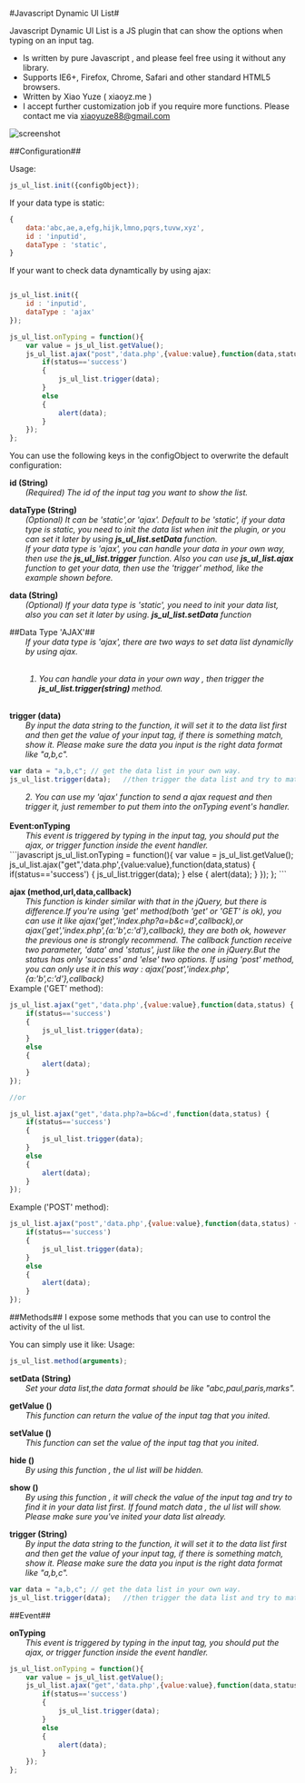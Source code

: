 #Javascript Dynamic Ul List#

Javascript Dynamic Ul List is a JS plugin that can show the options when typing on an input tag.

* Is written by pure Javascript , and please feel free using it without any library.
* Supports IE6+, Firefox, Chrome, Safari and other standard HTML5 browsers.
* Written by Xiao Yuze ( xiaoyz.me )
* I accept further customization job if you require more functions. Please contact me via xiaoyuze88@gmail.com

![screenshot](https://raw.github.com/xiaoyuze88/js_ul_list/master/preview.png)

##Configuration##

Usage: 
```javascript
js_ul_list.init({configObject});
```

If your data type is static:
```javascript
{
	data:'abc,ae,a,efg,hijk,lmno,pqrs,tuvw,xyz', 
	id : 'inputid',  							
	dataType : 'static',						 
}
```

If your want to check data dynamtically by using ajax:
```javascript

js_ul_list.init({
	id : 'inputid',
	dataType : 'ajax'
});

js_ul_list.onTyping = function(){
	var value = js_ul_list.getValue();
	js_ul_list.ajax("post",'data.php',{value:value},function(data,status) {
		if(status=='success')
		{
			js_ul_list.trigger(data);	
		}
		else
		{
			alert(data);
		}
	});
};
```

You can use the following keys in the configObject to overwrite the default configuration:

<b>id (String)</b>
<i style="display:block; margin-left:2em;">(Required) The id of the input tag you want to show the list.</i>

<b>dataType (String)</b>
<i style="display:block; margin-left:2em;">(Optional) It can be 'static',or 'ajax'. Default to be 'static', if your data type is static, you need to init the data list when init the plugin, or you can set it later by using <b>js_ul_list.setData</b> function.  </i>
<i style="display:block; margin-left:2em;">If your data type is 'ajax', you can handle your data in your own way, then use the  <b>js_ul_list.trigger</b> function. Also you can use <b>js_ul_list.ajax</b> function to get your data, then use the 'trigger' method, like the example shown before.</i>

<b>data (String)</b>
<i style="display:block; margin-left:2em;">(Optional) If your data type is 'static', you need to init your data list, also you can set it later by using. <b>js_ul_list.setData</b> function</i>

##Data Type 'AJAX'##
<i style="display:block; margin-left:2em;">If your data type is 'ajax', there are two ways to set data list dynamiclly by using ajax.
</i>
<br/>
<i style="display:block; margin-left:2em;">
1. You can handle your data in your own way , then trigger the <b>js_ul_list.trigger(string) </b>method.
</i>
<br/>
<b>trigger (data)</b>
<i style="display:block; margin-left:2em;">By input the data string to the function, it will set it to the data list first and then get the value of your input tag, if there is something match, show it. Please make sure the data you input is the right data format like "a,b,c".</i>

```javascript
var data = "a,b,c"; // get the data list in your own way.
js_ul_list.trigger(data);	//then trigger the data list and try to match the value in the input tag with data list
```

<i style="display:block; margin-left:2em;">
2. You can use my 'ajax' function to send a ajax request and then trigger it, just remember to put them into the 
onTyping event's handler.
</i>
<br/>
<b>Event:onTyping </b>
<i style="display:block; margin-left:2em;">This event is triggered by typing in the input tag, you should put the ajax, or trigger function inside the event handler.</i>
```javascript
js_ul_list.onTyping = function(){
	var value = js_ul_list.getValue();
	js_ul_list.ajax("get",'data.php',{value:value},function(data,status) {
		if(status=='success')
		{
			js_ul_list.trigger(data);	
		}
		else
		{
			alert(data);
		}
	});
};
```

<b id="ajax">ajax (method,url,data,callback)</b>
<br/>
<i style="display:block; margin-left:2em;">This function is kinder similar with that in the jQuery, but there is difference.If you're using 'get' method(both 'get' or 'GET' is ok), you can use it like ajax('get','index.php?a=b&c=d',callback),or ajax('get','index.php',{a:'b',c:'d'},callback), they are both ok, however the previous one is strongly recommend. The callback function receive two parameter, 'data' and 'status', just like the one in jQuery.But the status has only 'success' and 'else' two options. If using 'post' method, you can only use it in this way : ajax('post','index.php',{a:'b',c:'d'},callback)</i>
Example ('GET' method):
```javascript
js_ul_list.ajax("get",'data.php',{value:value},function(data,status) { // recommend
	if(status=='success')
	{
		js_ul_list.trigger(data);	
	}
	else
	{
		alert(data);
	}
});

//or

js_ul_list.ajax("get",'data.php?a=b&c=d',function(data,status) {
	if(status=='success')
	{
		js_ul_list.trigger(data);	
	}
	else
	{
		alert(data);
	}
});

```

Example ('POST' method):
```javascript
js_ul_list.ajax("post",'data.php',{value:value},function(data,status) {
	if(status=='success')
	{
		js_ul_list.trigger(data);	
	}
	else
	{
		alert(data);
	}
});
```


##Methods##
I expose some methods that you can use to control the activity of the ul list.

You can simply use it like:
Usage: 
```javascript
js_ul_list.method(arguments);
```

<b id="setData">setData (String)</b>
<i style="display:block; margin-left:2em;">Set your data list,the data format should be like "abc,paul,paris,marks".</i>

<b>getValue ()</b>
<i style="display:block; margin-left:2em;">This function can return the value of the input tag that you inited.</i>

<b>setValue ()</b>
<i style="display:block; margin-left:2em;">This function can set the value of the input tag that you inited.</i>

<b>hide ()</b>
<i style="display:block; margin-left:2em;">By using this function , the ul list will be hidden.</i>

<b>show ()</b>
<i style="display:block; margin-left:2em;">By using this function , it will check the value of the input tag and try to find it in your data list first. If found match data , the ul list will show. Please make sure you've inited your data list already.</i>

<b id="trigger">trigger (String)</b>
<i style="display:block; margin-left:2em;">By input the data string to the function, it will set it to the data list first and then get the value of your input tag, if there is something match, show it. Please make sure the data you input is the right data format like "a,b,c".</i>

```javascript
var data = "a,b,c"; // get the data list in your own way.
js_ul_list.trigger(data);	//then trigger the data list and try to match the value in the input tag with data list
```

##Event##

<b id="onTyping">onTyping </b>
<i style="display:block; margin-left:2em;">This event is triggered by typing in the input tag, you should put the ajax, or trigger function inside the event handler.</i>
```javascript
js_ul_list.onTyping = function(){
	var value = js_ul_list.getValue();
	js_ul_list.ajax("get",'data.php',{value:value},function(data,status) {
		if(status=='success')
		{
			js_ul_list.trigger(data);	
		}
		else
		{
			alert(data);
		}
	});
};
```